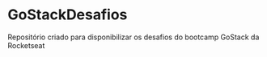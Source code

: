 # GoStackDesafios
Repositório criado para disponibilizar os desafios do bootcamp GoStack da Rocketseat
